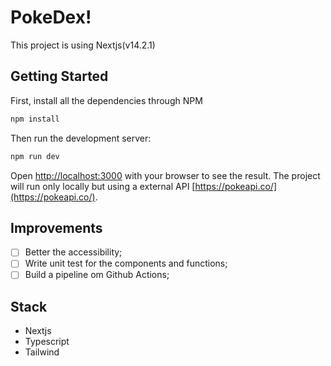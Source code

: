 # PokeDex!
This project is using Nextjs(v14.2.1)

## Getting Started
First, install all the dependencies through NPM

```bash
npm install
```
Then run the development server:

```bash
npm run dev
```

Open [http://localhost:3000](http://localhost:3000) with your browser to see the result.
The project will run only locally but using a external API [https://pokeapi.co/](https://pokeapi.co/).


## Improvements

- [ ] Better the accessibility;
- [ ] Write unit test for the components and functions;
- [ ] Build a pipeline om Github Actions;

## Stack

- Nextjs
- Typescript
- Tailwind